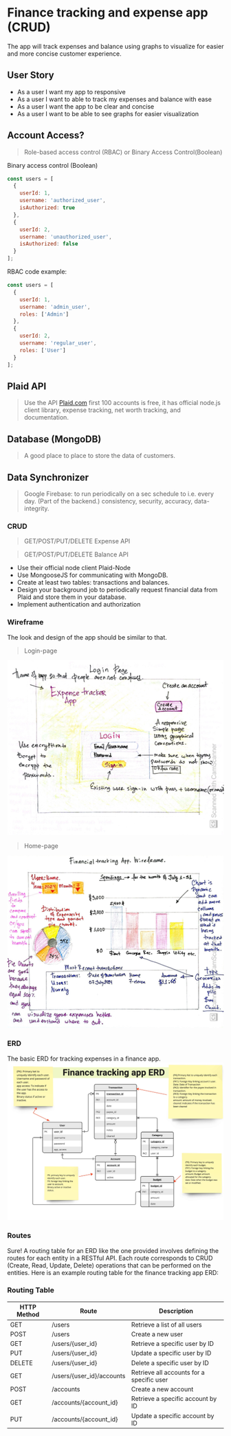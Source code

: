 # Finance tracking and expense app (CRUD)
The app will track expenses and balance using graphs to visualize 
for easier and more concise customer experience. 

## User Story
* As a user I want my app to responsive
* As a user I want to able to track my expenses and balance with ease
* As a user I want the app to be clear and concise
* As a user I want to be able to see graphs for easier visualization

## Account Access?
>Role-based access control (RBAC) or Binary Access Control(Boolean)

Binary access control (Boolean)
```Javascript 
const users = [
  {
    userId: 1,
    username: 'authorized_user',
    isAuthorized: true
  },
  {
    userId: 2,
    username: 'unauthorized_user',
    isAuthorized: false
  }
];
```
RBAC code example:

```Javascript
const users = [
  {
    userId: 1,
    username: 'admin_user',
    roles: ['Admin']
  },
  {
    userId: 2,
    username: 'regular_user',
    roles: ['User']
  }
];
```
## Plaid API
>Use the API [Plaid.com](https://plaid.com/) first 100 accounts is free, it has official node.js client library, expense tracking, net worth tracking, and documentation.

## Database (MongoDB)
> A good place to place to store the data of customers.

## Data Synchronizer 
> Google Firebase: to run periodically on a sec schedule to i.e. every day. (Part of the backend.)
consistency, security, accuracy, data-integrity.

### CRUD

>GET/POST/PUT/DELETE Expense API

>GET/POST/PUT/DELETE Balance API

* Use their official node client Plaid-Node
* Use MongooseJS for communicating with MongoDB.
* Create at least two tables: transactions and balances.
* Design your background job to periodically request financial data from Plaid and store them in your database. 
* Implement authentication and authorization

### Wireframe
The look and design of the app should be similar to that. 

> Login-page

![The wireframe on login page](./Login%20page.jpg)
> Home-page

![The wireframe on home page](./Main%20landing%20page.jpg)

### ERD 
The basic ERD for tracking expenses in a finance app.
![ERD](./Entity%20Relationship%20Diagram%20-%20Frame%201.jpg)

### Routes

Sure! A routing table for an ERD like the one provided involves defining the routes for each entity in a RESTful API. Each route corresponds to CRUD (Create, Read, Update, Delete) operations that can be performed on the entities. Here is an example routing table for the finance tracking app ERD:

### Routing Table

| HTTP Method | Route                    | Description                                             |
|-------------|--------------------------|---------------------------------------------------------|
| GET         | /users                   | Retrieve a list of all users                            |
| POST        | /users                   | Create a new user                                       |
| GET         | /users/{user_id}         | Retrieve a specific user by ID                          |
| PUT         | /users/{user_id}         | Update a specific user by ID                            |
| DELETE      | /users/{user_id}         | Delete a specific user by ID                            |
| GET         | /users/{user_id}/accounts| Retrieve all accounts for a specific user               |
| POST        | /accounts                | Create a new account                                    |
| GET         | /accounts/{account_id}   | Retrieve a specific account by ID                       |
| PUT         | /accounts/{account_id}   | Update a specific account by ID                         |